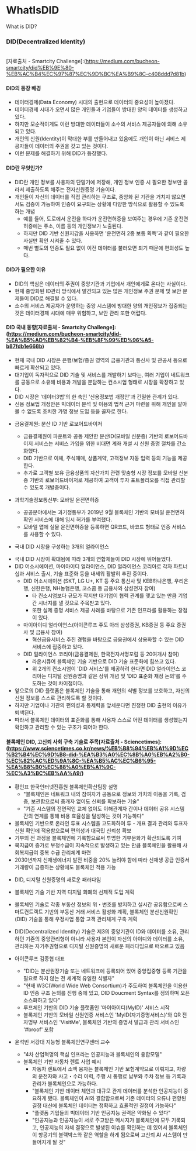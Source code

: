 # WhatIsDID
What is DID?

### DID(Decentralized Identity) 
<br>[자료출처 - Smartcity Challenge]:(https://medium.com/bucheon-smartcity/did%EB%9E%80-%EB%AC%B4%EC%97%87%EC%9D%BC%EA%B9%8C-c408ddd7d81b)

#### DID의 등장 배경
- 데이터경제(Data Economy) 시대의 출현으로 데이터의 중요성이 높아졌다.
- 데이터경제 시대가 오면서 많은 개인들과 기업들이 방대한 양의 데이터를 생성하고 있다.
- 하지만 모순적이게도 이런 방대한 데이터들이 소수의 서비스 제공자들에 의해 소유되고 있다.
- 개인의 신원(Identity)이 막대한 부를 만들어내고 있음에도 개인이 아닌 서비스 제공자들이 데이터의 주권을 갖고 있는 것이다.
- 이런 문제를 해결하기 위해 DID가 등장했다.

#### DID란 무엇인가?
- DID란 개인 정보를 사용자의 단말기에 저장해, 개인 정보 인증 시 필요한 정보만 골라서 제출하도록 해주는 전자신원증명 기술이다.
- 개인들이 자신의 데이터를 직접 관리하는 구조로, 중앙화 된 기관을 거치지 않으면서도 검증이 가능하여 인증이 요구되는 상황에 다양한 방식으로 활용할 수 있도록 하는 개념
  - 예를 들어, 도로에서 운전을 하다가 운전면허증을 보여주는 경우에 기존 운전면허증에는 주소, 이름 등의 개인정보가 노출된다.
  - 하지만 DID 기반 신원지갑을 사용하면 '운전면허 2종 보통 획득'과 같이 필요한 사실만 확인 시켜줄 수 있다.
  - 매번 별도의 인증도 필요 없이 이전 데이터를 불러오면 되기 때문에 편의성도 높다.

#### DID가 필요한 이유
- DID의 핵심은 데이터의 주권이 중앙기관과 기업에서 개인에게로 온다는 사실이다.
- 현재 중앙화된 ID관리 방식에서 발견되고 있는 많은 개인정보 주권 문제 및 보안 문제들이 DID로 해결될 수 있다.
- 소수의 서비스 제공자가 운영하는 중앙 시스템에 방대한 양의 개인정보가 집중되는 것은 데이터경제 시대에 매우 위험하고, 보안 관리 또한 어렵다.

#### DID 국내 동향[자료출처 - Smartcity Challenge]:(https://medium.com/bucheon-smartcity/did-%EA%B5%AD%EB%82%B4-%EB%8F%99%ED%96%A5-b87fdb1e668b)
- 현재 국내 DID 시장은 은행/보험/증권 영역의 금융기관과 통신사 및 관공서 등으로 빠르게 확산되고 있다.
- 대기업이 독자적으로 DID 기술 및 서비스를 개발하기 보다는, 여러 기업이 네트워크를 공동으로 소유해 비용과 개발을 분담하는 컨소시엄 형태로 시장을 확장하고 있다.
- DID 시장은 '데이터3법'의 한 축인 '신용정보법 개정안'과 긴밀한 관계가 있다.
- 신용 정보법 개정안은 빅데이터 분석 및 이용의 법적 근거 마련을 위해 개인을 알아볼 수 없도록 조치한 가명 정보 도입 등을 골자로 한다.

* 금융결제원: 분산 ID 기반 로보어드바이저
  - 금융결제원이 파운트와 공동 제안한 분산ID(모바일 신분증) 기반의 로보어드바이저 서비스는 서비스 가입을 위한 비대면 계좌 개설 시 신원 증명 절차를 간소화했다.
  - DID 기반으로 이체, 주식매매, 상품계약, 고객정보 자동 입력 등의 기능을 제공한다.
  - 추가로 고객별 보유 금융상품의 자산가치 관련 맞춤형 시장 정보를 모바일 신분증 기반의 로보어드바이저로 제공하여 고객이 투자 포트폴리오를 직접 관리할 수 있도록 개발중이다.

* 과학기술정보통신부: 모바일 운전면허증
  - 공공분야에서는 과기정통부가 2019년 9월 블록체인 기반의 모바일 운전면허 확인 서비스에 대해 임시 허가를 부여했다.
  - 모바일 앱에 실물 운전면허증을 등록하면 QR코드, 바코드 형태로 인증 서비스를 사용할 수 있다.

* 국내 DID 시장을 구성하는 3개의 얼라이언스
- 국내 DID 시장이 확대됨에 따라 3개의 연합체들이 DID 시장에 뛰어들었다.
- DID 어소시에이션, 마이아이디 얼라이언스, DID 얼라이언스 코리아로 각자 파트너십과 서비스 출시, 기술 표준화 등을 내세워 활발히 추진 중이다.
  - DID 어소시에이션 (SKT, LG U+, KT 등 주요 통신사 및 KEB하나은행, 우리은행, 신한은행, NH농협은행, 코스콤 등 금융사와 삼성전자 참여)
    - 타 컨소시엄보다 규모가 작지만 대기업이 협력 관계를 맺고 있는 만큼 기업 간 시너지를 낼 것으로 주목받고 있다.
    - 또한 실제 증명 서비스 제공 사례를 바탕으로 기존 인프라를 활용하는 장점이 있다.
  - 마이아이디 얼라이언스(아이콘루프 주도 아래 삼성증권, KB증권 등 주요 증권사 및 금융사 참여)
    - 혁신금융서비스 추진 경험을 바탕으로 금융권에서 상용화할 수 있는 DID 서비스에 집중하고 있다.
  - DID 얼라이언스 코리아(금융결제원, 한국전자서명포럼 등 20여개사 참여)
    - 라온시큐어 블록체인 기술 기반으로 DID 기술 표준화에 힘쓰고 있다.
    - 위 2개의 컨소시엄이 'DID 서비스'를 제공하려 한다면 DID 얼라이언스 코리아는 디지털 신원증명과 같은 상위 개념 및 'DID 표준화 재정 논의'를 주도하는 것이 차이점이다.
- 앞으로의 DID 플랫폼은 블록체인 기술을 통해 개인의 식별 정보를 보호하고, 자신의 신원 정보를 스스로 관리하도록 할 것이다.
- 하지만 기업이나 기관의 편의성과 통제력을 앞세운다면 진정한 DID 출현의 이유가 퇴색된다.
- 따라서 블록체인 데이터의 표준화를 통해 사용자 스스로 어떤 데이터를 생성했는지 확인하고 관리할 수 있는 구조가 되어야 한다.


#### 블록체인 DID, 고신뢰 사회 구축 기술로 주목[자료출처 - Sciencetimes]:(https://www.sciencetimes.co.kr/news/%EB%B8%94%EB%A1%9D%EC%B2%B4%EC%9D%B8-did-%EA%B3%A0%EC%8B%A0%EB%A2%B0-%EC%82%AC%ED%9A%8C-%EA%B5%AC%EC%B6%95-%EA%B8%B0%EC%88%A0%EB%A1%9C-%EC%A3%BC%EB%AA%A9/)
- 황인표 한국인터넷진흥원 블록체인확산팀장 설명
  - "블록체인은 네트워크 내의 참여자가 공동으로 정보와 가치의 이동을 기록, 검증, 보관함으로써 중개자 없이도 신뢰를 확보하는 기술"
  - "기존 시스템의 전면적인 교체 없이도 이해관계자 간이나 데이터 공유 시스템 간의 연계를 통해 비용 효율성을 달성하는 것이 가능하다"
- 블록체인 기반으로 온라인 투표 시스템을 고도화하여 투・개표 결과 관리와 투표자 신원 확인에 적용함으로써 편의성과 대국민 신뢰성 확보
- 기부의 전 과정을 블록체인에 기록함으로써 투명한 기부문화가 확산되도록 기여
- 복지급여 증가로 부정수급이 지속적으로 발생하고 있는 만큼 블록체인을 활용해 사회복지급여 중복 수급 관리체계 마련
- 2030년까지 신재생에너지 발전 비중을 20% 늘려야 함에 따라 신재생 공급 인증서 거래량이 급증하는 상황에도 블록체인 적용 가능

* DID, 디지털 신원증명의 새로운 패러다임
- 블록체인 기술 기반 지역 디지털 화폐의 선제적 도입 계획
- 블록체인 기술로 각종 부동산 정보의 위・변조를 방지하고 실시간 공유함으로써 스마트컨트랙트 기반의 부동산 거래 서비스 활성화 계획, 블록체인 분산신원확인(DID) 기술을 통해 우정사업 통합 고객 관리체계 구축 계획
- DID(Decentralized Identity) 기술은 제3의 중앙기관이 ID와 데이터를 소유, 관리하던 기존의 중앙관리형이 아니라 사용자 본인이 자신의 아이디와 데이터를 소유, 관리하는 자기주권형으로 디지털 신원증명의 새로운 패러다임으로 떠오르고 있음
- 아이콘루프 김종협 대표
  - "DID는 분산원장기술 또는 네트워크에 등록되어 있어 중앙집중형 등록 기관을 필요로 하지 않는 전 세계적 유일한 식별자"
  - "현재 W3C(World Wide Web Consortium)가 주도하여 블록체인을 이용한 ID 인증 구조 논의를 진행 중에 있고, DID Doucment Syntax를 정의하며 오픈소스화하고 있다"
  - 루프체인 기반의 DID 기술 플랫폼인 '마이아이디(MyID)' 서비스 시작
  - 블록체인 기반의 모바일 신원인증 서비스인 'MyID(자기증명서비스)'와 QR 전자명부 서비스인 'VisitMe', 블록체인 기반의 증명서 발급과 관리 서비스인 '#broof' 포함

- 윤석빈 서강대 지능형 블록체인연구센터 교수
  - "4차 산업혁명의 핵심 인프라는 인공지능과 블록체인의 융합모델"
  - 블록체인 기반 자동차 렌트 사업 예시
    - 자동차 렌트에서 소액 융자는 블록체인 기반 보험계약으로 이뤄지고, 차량의 운전자와 사고・수리 이력, 주행 시 통행료 납부와 주차 정보 등 기록과 관리가 블록체인으로 가능하다.
    - "블록체인 기반 데이터 체인과 대규모 관계 데이터를 분석한 인공지능이 중요하게 됐다. 블록체인이 AI와 결합함으로써 기존 데이터의 오류나 편향된 결정 대신에 블록체인 데이터는 정확하고 효율적인 결정이 가능하다"
    - "플랫폼 기업들의 빅데이터 기반 인공지능 권력은 약화될 수 있다"
    - "인공지능과 인공지능이 서로 주고받은 메시지가 블록체인에 모두 기록되고, 인공지능의 자체 결정으로 발생된 이슈를 확인하는 데 있어서 블록체인이 항공기의 블랙박스와 같은 역할을 하게 됨으로써 고신뢰 AI 시스템이 만들어지게 될 것"
